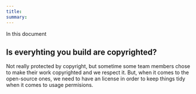 ```yaml
---
title:
summary:
---
```


In this document

## Is everyhting you build are copyrighted?

Not really protected by copyright, but sometime some team members chose to make their work copyrighted and we respect it. But, when it comes to the open-source ones, we need to have an license in order to keep things tidy when it comes to usage permisions.

